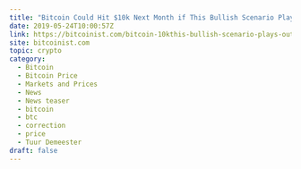 ```yaml
---
title: "Bitcoin Could Hit $10k Next Month if This Bullish Scenario Plays Out"
date: 2019-05-24T10:00:57Z
link: https://bitcoinist.com/bitcoin-10kthis-bullish-scenario-plays-out/?utm_medium=RSS&utm_source=hune
site: bitcoinist.com
topic: crypto
category:
  - Bitcoin
  - Bitcoin Price
  - Markets and Prices
  - News
  - News teaser
  - bitcoin
  - btc
  - correction
  - price
  - Tuur Demeester
draft: false
---
```

